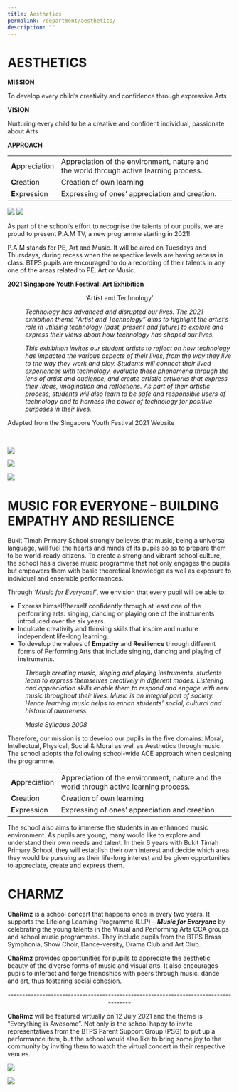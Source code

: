 ```yaml
---
title: Aesthetics
permalink: /department/aesthetics/
description: ""
---
```


# AESTHETICS

**MISSION**

To develop every child’s creativity and confidence through expressive Arts

**VISION**

Nurturing every child to be a creative and confident individual, passionate about Arts

**APPROACH**

|                  |                                                                                        |     |
| ---------------- | -------------------------------------------------------------------------------------- | --- |
| **A**ppreciation | Appreciation of the environment, nature and the world through active learning process. |
| **C**reation     | Creation of own learning                                                               |
| **E**xpression   | Expressing of ones’ appreciation and creation.                                         |

![](/images/Slide1.jpeg)
![](/images/Slide2.jpeg)

As part of the school’s effort to recognise the talents of our pupils, we are proud to present P.A.M TV, a new programme starting in 2021!

P.A.M stands for PE, Art and Music. It will be aired on Tuesdays and Thursdays, during recess when the respective levels are having recess in class. BTPS pupils are encouraged to do a recording of their talents in any one of the areas related to PE, Art or Music.

**2021 Singapore Youth Festival: Art Exhibition**

<center>‘Art<strong><em>i</em></strong>st and Technology’</center>

<p class="tab"><em>Technology has advanced and disrupted our lives. The 2021 exhibition theme “Artist and Technology” aims to highlight the artist’s role in utilising technology (past, present and future) to explore and express their views about how technology has shaped our lives.</em></p>

<p class="tab"><em>This exhibition invites our student artists to reflect on how technology has impacted the various aspects of their lives, from the way they live to the way they work and play. Students will connect their lived experiences with technology, evaluate these phenomena through the lens of artist and audience, and create artistic artworks that express their ideas, imagination and reflections. As part of their artistic process, students will also learn to be safe and responsible users of technology and to harness the power of technology for positive purposes in their lives.</em></p>

Adapted from the Singapore Youth Festival 2021 Website

<br>

![](/images/SYF%20Art%20Category%20A.jpeg)

![](/images/SYF%20Art%20Category%20B.jpeg)

![](/images/SYF%20Art%20Category%20C.jpeg)

# MUSIC FOR EVERYONE – BUILDING EMPATHY AND RESILIENCE

Bukit Timah Primary School strongly believes that music, being a universal language, will fuel the hearts and minds of its pupils so as to prepare them to be world-ready citizens. To create a strong and vibrant school culture, the school has a diverse music programme that not only engages the pupils but empowers them with basic theoretical knowledge as well as exposure to individual and ensemble performances.

Through _‘Music for Everyone!’_, we envision that every pupil will be able to:

- Express himself/herself confidently through at least one of the performing arts: singing, dancing or playing one of the instruments introduced over the six years.
- Inculcate creativity and thinking skills that inspire and nurture independent life-long learning.
- To develop the values of **Empathy** and **Resilience** through different forms of Performing Arts that include singing, dancing and playing of instruments.

<style type="text/css">
<!--
 .tab { margin-left: 40px; }
-->
</style>

<p class="tab"><em>Through creating music, singing and playing instruments, students learn to express themselves creatively in different modes. Listening and appreciation skills enable them to respond and engage with new music throughout their lives. Music is an integral part of society. Hence learning music helps to enrich students&rsquo; social, cultural and historical awareness.</em></p>

<p class="tab"><em>Music Syllabus 2008</em></p>

Therefore, our mission is to develop our pupils in the five domains: Moral, Intellectual, Physical, Social & Moral as well as Aesthetics through music. The school adopts the following school-wide ACE approach when designing the programme.

|                  |                                                                                        |
| ---------------- | -------------------------------------------------------------------------------------- |
| **A**ppreciation | Appreciation of the environment, nature and the world through active learning process. |
| **C**reation     | Creation of own learning                                                               |
| **E**xpression   | Expressing of ones’ appreciation and creation.                                         |

The school also aims to immerse the students in an enhanced music environment. As pupils are young, many would like to explore and understand their own needs and talent. In their 6 years with Bukit Timah Primary School, they will establish their own interest and decide which area they would be pursuing as their life-long interest and be given opportunities to appreciate, create and express them.

# CHARMZ

**ChaRmz** is a school concert that happens once in every two years. It supports the Lifelong Learning Programme (LLP) – **_Music for Everyone_** by celebrating the young talents in the Visual and Performing Arts CCA groups and school music programmes. They include pupils from the BTPS Brass Symphonia, Show Choir, Dance-versity, Drama Club and Art Club.

**ChaRmz** provides opportunities for pupils to appreciate the aesthetic beauty of the diverse forms of music and visual arts. It also encourages pupils to interact and forge friendships with peers through music, dance and art, thus fostering social cohesion.

<center> -------------------------------------------------------------------------------------- </center>

**ChaRmz** will be featured virtually on 12 July 2021 and the theme is “Everything is Awesome”. Not only is the school happy to invite representatives from the BTPS Parent Support Group (PSG) to put up a performance item, but the school would also like to bring some joy to the community by inviting them to watch the virtual concert in their respective venues.

![](/images/ChaRmz%20e-Poster.jpeg)

![](/images/ChaRmz%20Programme.jpeg)
